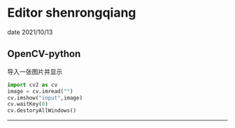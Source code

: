 # Editor shenrongqiang
   date 2021/10/13
## OpenCV-python
  导入一张图片并显示
```python
import cv2 as cv
image = cv.imread("")
cv.imshow("input",image)
cv.waitKey(0)
cv.destoryAllWindows()
```
***
